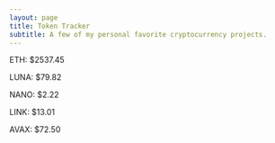```yaml
---
layout: page
title: Token Tracker
subtitle: A few of my personal favorite cryptocurrency projects.
---
```


<!--BEGINCRYPTOINPUT-->
ETH: $2537.45

LUNA: $79.82

NANO: $2.22

LINK: $13.01

AVAX: $72.50

<!--ENDCRYPTOINPUT-->
